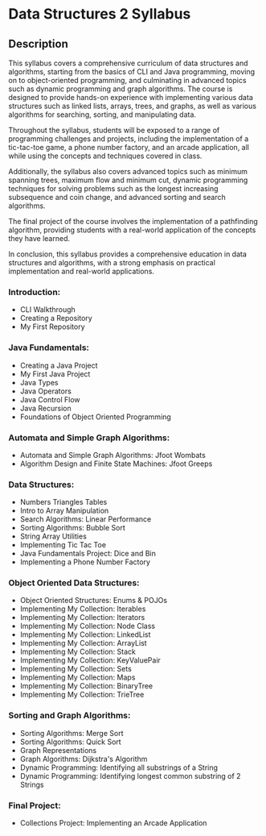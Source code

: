 # Data Structures 2 Syllabus

## Description
This syllabus covers a comprehensive curriculum of data structures and algorithms, starting from the basics of CLI and Java programming, moving on to object-oriented programming, and culminating in advanced topics such as dynamic programming and graph algorithms. The course is designed to provide hands-on experience with implementing various data structures such as linked lists, arrays, trees, and graphs, as well as various algorithms for searching, sorting, and manipulating data.

Throughout the syllabus, students will be exposed to a range of programming challenges and projects, including the implementation of a tic-tac-toe game, a phone number factory, and an arcade application, all while using the concepts and techniques covered in class.

Additionally, the syllabus also covers advanced topics such as minimum spanning trees, maximum flow and minimum cut, dynamic programming techniques for solving problems such as the longest increasing subsequence and coin change, and advanced sorting and search algorithms.

The final project of the course involves the implementation of a pathfinding algorithm, providing students with a real-world application of the concepts they have learned.

In conclusion, this syllabus provides a comprehensive education in data structures and algorithms, with a strong emphasis on practical implementation and real-world applications.

### Introduction:
* CLI Walkthrough
* Creating a Repository
* My First Repository

### Java Fundamentals:
* Creating a Java Project
* My First Java Project
* Java Types
* Java Operators
* Java Control Flow
* Java Recursion
* Foundations of Object Oriented Programming

### Automata and Simple Graph Algorithms:
* Automata and Simple Graph Algorithms: Jfoot Wombats
* Algorithm Design and Finite State Machines: Jfoot Greeps

### Data Structures:
* Numbers Triangles Tables
* Intro to Array Manipulation
* Search Algorithms: Linear Performance
* Sorting Algorithms: Bubble Sort
* String Array Utilities
* Implementing Tic Tac Toe
* Java Fundamentals Project: Dice and Bin
* Implementing a Phone Number Factory

### Object Oriented Data Structures:
* Object Oriented Structures: Enums & POJOs
* Implementing My Collection: Iterables
* Implementing My Collection: Iterators
* Implementing My Collection: Node Class
* Implementing My Collection: LinkedList
* Implementing My Collection: ArrayList
* Implementing My Collection: Stack
* Implementing My Collection: KeyValuePair
* Implementing My Collection: Sets
* Implementing My Collection: Maps
* Implementing My Collection: BinaryTree
* Implementing My Collection: TrieTree

### Sorting and Graph Algorithms:
* Sorting Algorithms: Merge Sort
* Sorting Algorithms: Quick Sort
* Graph Representations
* Graph Algorithms: Dijkstra's Algorithm
* Dynamic Programming: Identifying all substrings of a String
* Dynamic Programming: Identifying longest common substring of 2 Strings

### Final Project:
* Collections Project: Implementing an Arcade Application
